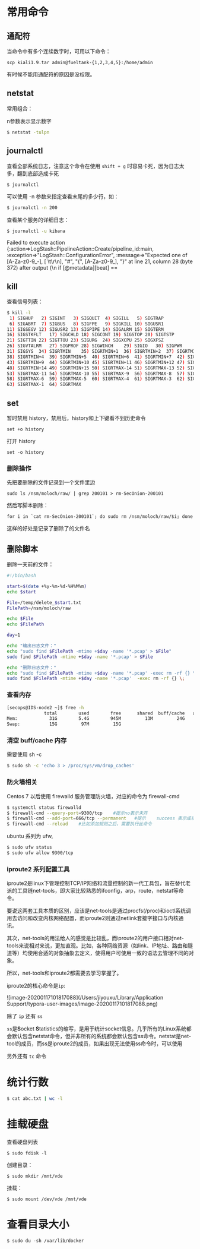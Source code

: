# 常用命令

## 通配符

当命令中有多个连续数字时，可用以下命令：

```
scp kiali1.9.tar admin@fueltank-{1,2,3,4,5}:/home/admin
```

有时候不能用通配符的原因是没权限。

## netstat

常用组合：

n参数表示显示数字

```bash
$ netstat -tulpn
```

## journalctl

查看全部系统日志，注意这个命令在使用 `shift + g` 时容易卡死，因为日志太多，翻到底部造成卡死

```bash
$ journalctl
```

可以使用 -n 参数来指定查看末尾的多少行，如：

```bash
$ journalctl -n 200
```

查看某个服务的详细日志：

```bash
$ journalctl -u kibana
```

Failed to execute action {:action=>LogStash::PipelineAction::Create/pipeline_id:main, :exception=>"LogStash::ConfigurationError", :message=>"Expected one of [A-Za-z0-9_-], [ \\t\\r\\n], \"#\", \"{\", [A-Za-z0-9_], \"}\" at line 21, column 28 (byte 372) after output {\n  if [@metadata][beat] ==

## kill

查看信号列表：

```bash
$ kill -l
 1) SIGHUP	 2) SIGINT	 3) SIGQUIT	 4) SIGILL	 5) SIGTRAP
 6) SIGABRT	 7) SIGBUS	 8) SIGFPE	 9) SIGKILL	10) SIGUSR1
11) SIGSEGV	12) SIGUSR2	13) SIGPIPE	14) SIGALRM	15) SIGTERM
16) SIGSTKFLT	17) SIGCHLD	18) SIGCONT	19) SIGSTOP	20) SIGTSTP
21) SIGTTIN	22) SIGTTOU	23) SIGURG	24) SIGXCPU	25) SIGXFSZ
26) SIGVTALRM	27) SIGPROF	28) SIGWINCH	29) SIGIO	30) SIGPWR
31) SIGSYS	34) SIGRTMIN	35) SIGRTMIN+1	36) SIGRTMIN+2	37) SIGRTMIN+3
38) SIGRTMIN+4	39) SIGRTMIN+5	40) SIGRTMIN+6	41) SIGRTMIN+7	42) SIGRTMIN+8
43) SIGRTMIN+9	44) SIGRTMIN+10	45) SIGRTMIN+11	46) SIGRTMIN+12	47) SIGRTMIN+13
48) SIGRTMIN+14	49) SIGRTMIN+15	50) SIGRTMAX-14	51) SIGRTMAX-13	52) SIGRTMAX-12
53) SIGRTMAX-11	54) SIGRTMAX-10	55) SIGRTMAX-9	56) SIGRTMAX-8	57) SIGRTMAX-7
58) SIGRTMAX-6	59) SIGRTMAX-5	60) SIGRTMAX-4	61) SIGRTMAX-3	62) SIGRTMAX-2
63) SIGRTMAX-1	64) SIGRTMAX
```

## set

暂时禁用 history，禁用后，history和上下键看不到历史命令

```
set +o history
```

打开 history

```
set -o history
```

### 删除操作

先把要删除的文件记录到一个文件里边

```
sudo ls /nsm/moloch/raw/ | grep 200101 > rm-SecOnion-200101
```

然后写脚本删除：

```
for i in `cat rm-SecOnion-200101`; do sudo rm /nsm/moloch/raw/$i; done
```

这样的好处是记录了删除了的文件名

## 删除脚本

删除一天前的文件：

```bash
#!/bin/bash

start=$(date +%y-%m-%d-%H%M%m)
echo $start

File=/temp/delete_$start.txt
FilePath=/nsm/moloch/raw

echo $File
echo $FilePath

day=1

echo "输出日志文件："
echo "sudo find $FilePath -mtime +$day -name '*.pcap' > $File"
sudo find $FilePath -mtime +$day -name '*.pcap' > $File

echo "删除日志文件："
echo "sudo find $FilePath -mtime +$day -name '*.pcap' -exec rm -rf {} \;"
sudo find $FilePath -mtime +$day -name '*.pcap'  -exec rm -rf {} \;
```



### 查看内存

```bash
[secops@IDS-node2 ~]$ free -h
              total        used        free      shared  buff/cache   available
Mem:            31G        5.4G        945M         13M         24G         25G
Swap:           15G         97M         15G
```

### 清空 buff/cache 内存

需要使用 sh -c

```bash
$ sudo sh -c 'echo 3 > /proc/sys/vm/drop_caches'
```

### 防火墙相关

Centos 7 以后使用 firewalld 服务管理防火墙，对应的命令为 firewall-cmd

```bash
$ systemctl status firewalld
$ firewall-cmd --query-port=9300/tcp    #提示no表示未开
$ firewall-cmd --add-port=666/tcp --permanent   #提示    success 表示成功
$ firewall-cmd --reload    #比如添加规则之后，需要执行此命令
```

ubuntu 系列为 ufw,

```bash
$ sudo ufw status
$ sudo ufw allow 9300/tcp
```

### iproute2 系列配置工具

iproute2是linux下管理控制TCP/IP网络和流量控制的新一代工具包，旨在替代老派的工具链net-tools，即大家比较熟悉的ifconfig，arp，route，netstat等命令。

要说这两套工具本质的区别，应该是net-tools是通过procfs(/proc)和ioctl系统调用去访问和改变内核网络配置，而iproute2则通过netlink套接字接口与内核通讯。

其次，net-tools的用法给人的感觉是比较乱，而iproute2的用户接口相对net-tools来说相对来说，更加直观。比如，各种网络资源（如link、IP地址、路由和隧道等）均使用合适的对象抽象去定义，使得用户可使用一致的语法去管理不同的对象。

所以，net-tools和iproute2都需要去学习掌握了。

iproute2的核心命令是`ip`:

![image-20200117101817088](/Users/jiyouxu/Library/Application Support/typora-user-images/image-20200117101817088.png)

除了 `ip` 还有 `ss`

`ss`是**S**ocket **S**tatistics的缩写，是用于统计socket信息。几乎所有的Linux系统都会默认包含netstat命令，但并非所有的系统都会默认包含ss命令。netstat是net-tool的成员，而ss是iproute2的成员，如果出现无法使用ss命令时，可以使用

另外还有 `tc` 命令

# 统计行数

```bash
$ cat abc.txt | wc -l
```



# 挂载硬盘

查看硬盘列表

```
$ sudo fdisk -l
```

创建目录：

```
$ sudo mkdir /mnt/vde
```

挂载：

```
$ sudo mount /dev/vde /mnt/vde
```

# 查看目录大小

```
$ sudo du -sh /var/lib/docker
```

